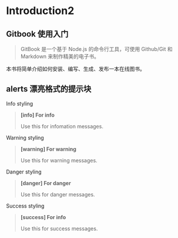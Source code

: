 # Introduction2

## Gitbook 使用入门

> GitBook 是一个基于 Node.js 的命令行工具，可使用 Github/Git 和 Markdown 来制作精美的电子书。

本书将简单介绍如何安装、编写、生成、发布一本在线图书。

## alerts 漂亮格式的提示块

Info styling

> **[info] For info**
>
> Use this for infomation messages.

Warning styling

> **[warning] For warning**
>
> Use this for warning messages.

Danger styling

> **[danger] For danger**
>
> Use this for danger messages.

Success styling

> **[success] For info**
>
> Use this for success messages.